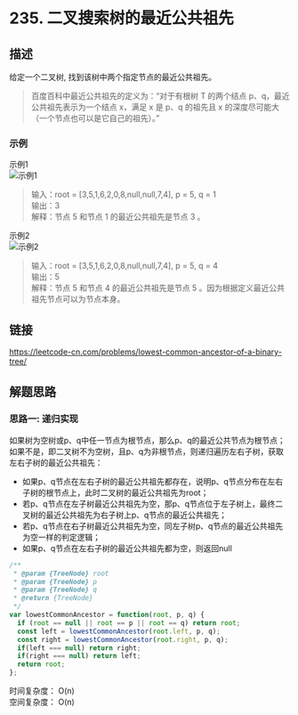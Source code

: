 # 235. 二叉搜索树的最近公共祖先
## 描述
给定一个二叉树, 找到该树中两个指定节点的最近公共祖先。   
> 百度百科中最近公共祖先的定义为：“对于有根树 T 的两个结点 p、q，最近公共祖先表示为一个结点 x，满足 x 是 p、q 的祖先且 x 的深度尽可能大（一个节点也可以是它自己的祖先）。”  
               

### 示例
示例1   
![示例1](https://assets.leetcode.com/uploads/2018/12/14/binarytree.png)   
> 输入：root = [3,5,1,6,2,0,8,null,null,7,4], p = 5, q = 1              
> 输出：3   
> 解释：节点 5 和节点 1 的最近公共祖先是节点 3 。     

示例2   
![示例2](https://assets.leetcode.com/uploads/2018/12/14/binarytree.png)
> 输入：root = [3,5,1,6,2,0,8,null,null,7,4], p = 5, q = 4           
> 输出：5   
> 解释：节点 5 和节点 4 的最近公共祖先是节点 5 。因为根据定义最近公共祖先节点可以为节点本身。     
 
## 链接
https://leetcode-cn.com/problems/lowest-common-ancestor-of-a-binary-tree/                           

## 解题思路   
### 思路一: 递归实现             
如果树为空树或p、q中任一节点为根节点，那么p、q的最近公共节点为根节点；如果不是，即二叉树不为空树，且p、q为非根节点，则递归遍历左右子树，获取左右子树的最近公共祖先：
- 如果p、q节点在左右子树的最近公共祖先都存在，说明p、q节点分布在左右子树的根节点上，此时二叉树的最近公共祖先为root；
- 若p、q节点在左子树最近公共祖先为空，那p、q节点位于左子树上，最终二叉树的最近公共祖先为右子树上p、q节点的最近公共祖先；
- 若p、q节点在右子树最近公共祖先为空，同左子树p、q节点的最近公共祖先为空一样的判定逻辑；
- 如果p、q节点在左右子树的最近公共祖先都为空，则返回null     
```javascript
/**
 * @param {TreeNode} root
 * @param {TreeNode} p
 * @param {TreeNode} q
 * @return {TreeNode}
 */
var lowestCommonAncestor = function(root, p, q) {
  if (root == null || root == p || root == q) return root;
  const left = lowestCommonAncestor(root.left, p, q);
  const right = lowestCommonAncestor(root.right, p, q);
  if(left === null) return right;
  if(right === null) return left;
  return root;
};
```
时间复杂度： O(n)  
空间复杂度： O(n)       
